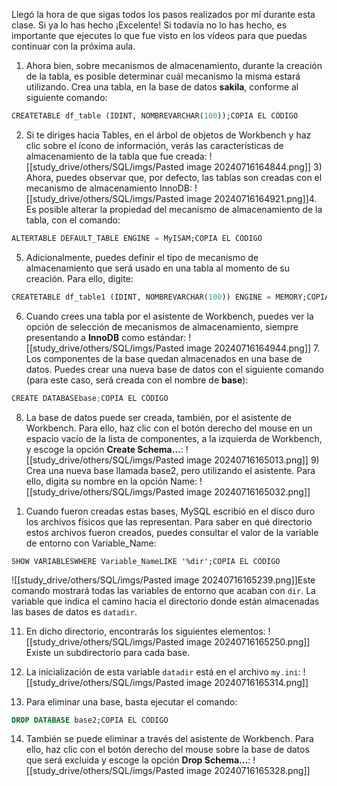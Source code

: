 Llegó la hora de que sigas todos los pasos realizados por mí durante esta clase. Si ya lo has hecho ¡Excelente! Si todavía no lo has hecho, es importante que ejecutes lo que fue visto en los vídeos para que puedas continuar con la próxima aula.

1. Ahora bien, sobre mecanismos de almacenamiento, durante la creación de la tabla, es posible determinar cuál mecanismo la misma estará utilizando. Crea una tabla, en la base de datos **sakila**, conforme al siguiente comando:

```sql
CREATETABLE df_table (IDINT, NOMBREVARCHAR(100));COPIA EL CÓDIGO
```

2. Si te diriges hacia Tables, en el árbol de objetos de Workbench y haz clic sobre el ícono de información, verás las características de almacenamiento de la tabla que fue creada:
![[study_drive/others/SQL/imgs/Pasted image 20240716164844.png]]  3) Ahora, puedes observar que, por defecto, las tablas son creadas con el mecanismo de almacenamiento InnoDB:
![[study_drive/others/SQL/imgs/Pasted image 20240716164921.png]]4. Es posible alterar la propiedad del mecanismo de almacenamiento de la tabla, con el comando:

```sql
ALTERTABLE DEFAULT_TABLE ENGINE = MyISAM;COPIA EL CÓDIGO
```

5. Adicionalmente, puedes definir el tipo de mecanismo de almacenamiento que será usado en una tabla al momento de su creación. Para ello, digite:

```sql
CREATETABLE df_table1 (IDINT, NOMBREVARCHAR(100)) ENGINE = MEMORY;COPIA EL CÓDIGO
```

6. Cuando crees una tabla por el asistente de Workbench, puedes ver la opción de selección de mecanismos de almacenamiento, siempre presentando a **InnoDB** como estándar: 
![[study_drive/others/SQL/imgs/Pasted image 20240716164944.png]]  7. Los componentes de la base quedan almacenados en una base de datos. Puedes crear una nueva base de datos con el siguiente comando (para este caso, será creada con el nombre de **base**):

```csharp
CREATE DATABASEbase;COPIA EL CÓDIGO
```

8. La base de datos puede ser creada, también, por el asistente de Workbench. Para ello, haz clic con el botón derecho del mouse en un espacio vacío de la lista de componentes, a la izquierda de Workbench, y escoge la opción **Create Schema...**:
 ![[study_drive/others/SQL/imgs/Pasted image 20240716165013.png]] 9) Crea una nueva base llamada base2, pero utilizando el asistente. Para ello, digita su nombre en la opción Name:
 ![[study_drive/others/SQL/imgs/Pasted image 20240716165032.png]]
 1) Cuando fueron creadas estas bases, MySQL escribió en el disco duro los archivos físicos que las representan. Para saber en qué directorio estos archivos fueron creados, puedes consultar el valor de la variable de entorno con Variable_Name:
```
SHOW VARIABLESWHERE Variable_NameLIKE '%dir';COPIA EL CÓDIGO
```
![[study_drive/others/SQL/imgs/Pasted image 20240716165239.png]]Este comando mostrará todas las variables de entorno que acaban con `dir`. La variable que indica el camino hacia el directorio donde están almacenadas las bases de datos es `datadir`.

11. En dicho directorio, encontrarás los siguientes elementos:
![[study_drive/others/SQL/imgs/Pasted image 20240716165250.png]]
Existe un subdirectorio para cada base.

12. La inicialización de esta variable `datadir` está en el archivo `my.ini`:
![[study_drive/others/SQL/imgs/Pasted image 20240716165314.png]]
13. Para eliminar una base, basta ejecutar el comando:

```sql
DROP DATABASE base2;COPIA EL CÓDIGO
```

14. También se puede eliminar a través del asistente de Workbench. Para ello, haz clic con el botón derecho del mouse sobre la base de datos que será excluida y escoge la opción **Drop Schema...**:
 ![[study_drive/others/SQL/imgs/Pasted image 20240716165328.png]]